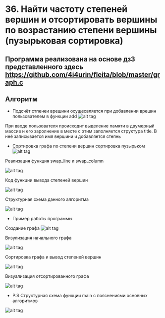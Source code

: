 **36.	Найти частоту степеней вершин и отсортировать вершины по возрастанию степени вершины (пузырьковая сортировка)**
=====================================================================================================================
Программа реализована на основе дз3 представленного здесь https://github.com/4i4urin/fleita/blob/master/graph.c
-------------------------
**Алгоритм**
-----------------------------------------
* Подсчёт стпенеи врешини осущесвляется при добавлении врешин пользователем в функции add
![alt tag](https://github.com/4i4urin/fleita/blob/master/dz_4/add%20(2).png "лол")

При вводе пользователя происходит выделение памяти в двумерный массив и его заролнение в месте с этим заполняется структура title.
В неё записывается имя вершини и добавляется степнь

* Сортировка графа по степени вершин сортировка пузырьком
![alt tag](https://github.com/4i4urin/fleita/blob/master/dz_4/sort_graph.jpg "Да да это код с гитхаба")

Реализация функция swap_line и swap_column 

![alt tag](https://github.com/4i4urin/fleita/blob/master/dz_4/swap.png "Как будто самому сложно файл открыть")

Код функции вывода степеней вершин

![alt tag](https://github.com/4i4urin/fleita/blob/master/dz_4/list.png "Файл frequincy_graph.c если что")

Структурная схема данного алгоритма

![alt tag](https://github.com/4i4urin/fleita/blob/master/dz_4/sort_graph.png "Структурная схема и всё. Без мам пап и кредитов")

* Пример работы программы

Создание графа
![alt tag](https://github.com/4i4urin/fleita/blob/master/dz_4/input_graph.png "Код работает вот это прикол")

Визулизация начального графа

![alt tag](https://github.com/4i4urin/fleita/blob/master/dz_4/visualization_1.png "Ля какой")

Сортировка графа и вывод степеней вершин

![alt tag](https://github.com/4i4urin/fleita/blob/master/dz_4/sorting.png "Вот это цифры!!!1!")

Визуализация отсортированного графа

![alt tag](https://github.com/4i4urin/fleita/blob/master/dz_4/visualization_2.png "Красивый как горы на кавказе")

* P.S Структурная схема функции main с пояснениями основных алгоритмов

![alt tag](https://github.com/4i4urin/fleita/blob/master/dz_4/Main(kek).png "Не зря же делал")





